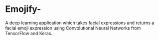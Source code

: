 # Emojify-
A deep learning application which takes facial expressions and returns a facial emoji expression using Convolutional Neural Networks from TensorFlow and Keras. 
